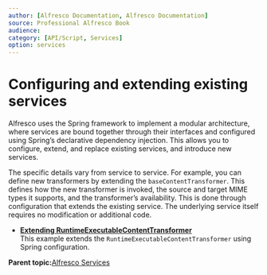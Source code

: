 ```yaml
---
author: [Alfresco Documentation, Alfresco Documentation]
source: Professional Alfresco Book
audience: 
category: [API/Script, Services]
option: services
---
```


# Configuring and extending existing services

Alfresco uses the Spring framework to implement a modular architecture, where services are bound together through their interfaces and configured using Spring’s declarative dependency injection. This allows you to configure, extend, and replace existing services, and introduce new services.

The specific details vary from service to service. For example, you can define new transformers by extending the `baseContentTransformer`. This defines how the new transformer is invoked, the source and target MIME types it supports, and the transformer’s availability. This is done through configuration that extends the existing service. The underlying service itself requires no modification or additional code.

-   **[Extending RuntimeExecutableContentTransformer](../tasks/serv-runtimetransformer-extend.md)**  
This example extends the `RuntimeExecutableContentTransformer` using Spring configuration.

**Parent topic:**[Alfresco Services](../concepts/serv-using-about.md)

